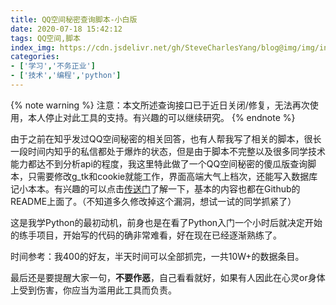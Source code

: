 ```yaml
---
title: QQ空间秘密查询脚本-小白版
date: 2020-07-18 15:42:12
tags: QQ空间,脚本
index_img: https://cdn.jsdelivr.net/gh/SteveCharlesYang/blog@img/img/index_img/qzone-sec.jpg
categories:
- ['学习','不务正业']
- ['技术','编程','python']
---
```


{% note warning %}
注意：本文所述查询接口已于近日关闭/修复，无法再次使用，本人停止对此工具的支持。有兴趣的可以继续研究。
{% endnote %}

由于之前在知乎发过QQ空间秘密的相关回答，也有人帮我写了相关的脚本，很长一段时间内知乎的私信都处于爆炸的状态，但是由于脚本不完整以及很多同学技术能力都达不到分析api的程度，我这里特此做了一个QQ空间秘密的傻瓜版查询脚本，只需要修改g\_tk和cookie就能工作，界面高端大气上档次，还能写入数据库记小本本。有兴趣的可以点击[传送门](https://github.com/SteveCharlesYang/QZone-Sec)了解一下，基本的内容也都在Github的README上面了。（不知道多久修改掉这个漏洞，想试一试的同学抓紧了）

这是我学Python的最初动机，前身也是在看了Python入门一个小时后就决定开始的练手项目，开始写的代码的确非常难看，好在现在已经逐渐熟练了。

时间参考：我400的好友，半天时间可以全部抓完，一共10W+的数据条目。

最后还是要提醒大家一句，**不要作恶**，自己看看就好，如果有人因此在心灵or身体上受到伤害，你应当为滥用此工具而负责。